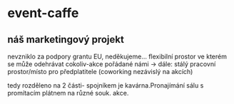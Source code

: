 # event-caffe
## náš marketingový projekt
<a> nevzniklo za podpory grantu EU, neděkujeme... </a>
<a>
flexibilní prostor ve kterém se může odehrávat cokoliv-akce pořádané námi   → 
dále:
stálý pracovní prostor/místo pro předplatitele
(coworking nezávislý na akcích)

tedy rozděleno na 2 části- spojníkem je kavárna.Pronajímání sálu s promítacím plátnem na různé souk. akce.</a>
